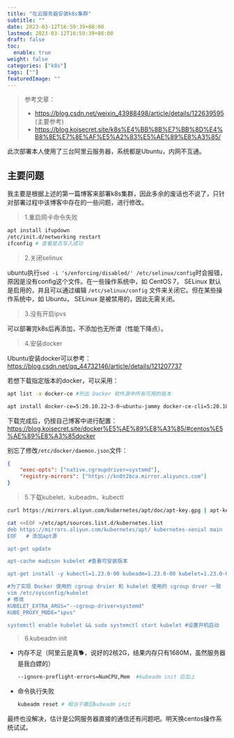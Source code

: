 ```yaml
---
title: "在云服务器安装k8s集群"
subtitle: ""
date: 2023-03-12T16:59:39+08:00
lastmod: 2023-03-12T16:59:39+08:00
draft: false
toc:
  enable: true
weight: false
categories: ["k8s"]
tags: [""]
featuredImage: ""
---
```


> 参考文章：
>
> - https://blog.csdn.net/weixin_43988498/article/details/122639595 (主要参考)
> - https://blog.koisecret.site/k8s%E4%BB%8B%E7%BB%8D%E4%B8%8E%E7%8E%AF%E5%A2%83%E5%AE%89%E8%A3%85/

此次部署本人使用了三台阿里云服务器，系统都是Ubuntu，内网不互通。

## 主要问题

我主要是根据上述的第一篇博客来部署k8s集群，因此多余的废话也不说了，只针对部署过程中该博客中存在的一些问题，进行修改。

> 1.重启网卡命令失败

```bash
apt install ifupdown 
/etc/init.d/networking restart
ifconfig # 查看是否写入成功
```

> 2.关闭selinux

ubuntu执行`sed -i 's/enforcing/disabled/' /etc/selinux/config`时会报错，原因是没有config这个文件。在一些操作系统中，如 CentOS 7， SELinux 默认是启用的，并且可以通过编辑 `/etc/selinux/config` 文件来关闭它。但在某些操作系统中，如 Ubuntu， SELinux 是被禁用的，因此无需关闭。

> 3.没有开启ipvs

可以部署完k8s后再添加，不添加也无所谓（性能下降点）。

> 4.安装docker

Ubuntu安装docker可以参考： https://blog.csdn.net/qq_44732146/article/details/121207737

若想下载指定版本的docker，可以采用：

```bash
apt list -a docker-ce #列出 Docker 软件源中所有可用的版本

apt install docker-ce=5:20.10.22~3-0~ubuntu-jammy docker-ce-cli=5:20.10.22~3-0~ubuntu-jammy containerd.io
```

下载完成后，仍按自己博客中进行配置： https://blog.koisecret.site/docker%E5%AE%89%E8%A3%85/#centos%E5%AE%89%E8%A3%85docker

别忘了修改`/etc/docker/daemon.json`文件：

```json
{
    "exec-opts": ["native.cgroupdriver=systemd"],
	"registry-mirrors": ["https://kn0t2bca.mirror.aliyuncs.com"]
}
```

> 5.下载kubelet、kubeadm、kubectl 

```bash
curl https://mirrors.aliyun.com/kubernetes/apt/doc/apt-key.gpg | apt-key add -  # 添加证书

cat <<EOF >/etc/apt/sources.list.d/kubernetes.list
deb https://mirrors.aliyun.com/kubernetes/apt/ kubernetes-xenial main
EOF   # 添加apt源

apt-get update

apt-cache madison kubelet #查看可安装版本

apt-get install -y kubectl=1.23.0-00 kubeadm=1.23.0-00 kubelet=1.23.0-00 #安装

#为了实现 Docker 使用的 cgroup drvier 和 kubelet 使用的 cgroup drver 一致
vim /etc/sysconfig/kubelet
# 修改
KUBELET_EXTRA_ARGS="--cgroup-driver=systemd"
KUBE_PROXY_MODE="ipvs"

systemctl enable kubelet && sudo systemctl start kubelet #设置开机启动
```

> 6.kubeadm init

- 内存不足（阿里云是真🐕，说好的2核2G，结果内存只有1680M，虽然服务器是我白嫖的）

  ```bash
  --ignore-preflight-errors=NumCPU,Mem  #kubeadm init 后加上
  ```

- 命令执行失败

  ```bash
  kubeadm reset # 相当于撤回kubeadm init 
  ```

最终也没解决，估计是公网服务器直接的通信还有问题吧。明天换centos操作系统试试。









